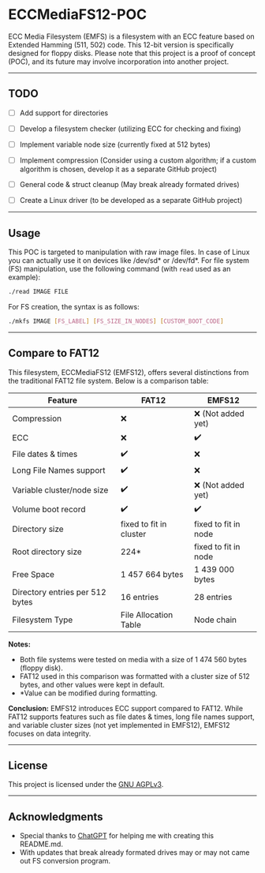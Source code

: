 # ECCMediaFS12-POC

ECC Media Filesystem (EMFS) is a filesystem with an ECC feature based on Extended Hamming (511, 502) code. This 12-bit version is specifically designed for floppy disks. Please note that this project is a proof of concept (POC), and its future may involve incorporation into another project.

---

## TODO

- [ ] Add support for directories
- [ ] Develop a filesystem checker (utilizing ECC for checking and fixing)
- [ ] Implement variable node size (currently fixed at 512 bytes)
- [ ] Implement compression (Consider using a custom algorithm; if a custom algorithm is chosen, develop it as a separate GitHub project)
- [ ] General code & struct cleanup (May break already formated drives)
- [ ] Create a Linux driver (to be developed as a separate GitHub project)


---

## Usage

This POC is targeted to manipulation with raw image files. In case of Linux you can actually use it on devices like /dev/sd* or /dev/fd*.
For file system (FS) manipulation, use the following command (with `read` used as an example):
```bash
./read IMAGE FILE
```
For FS creation, the syntax is as follows:
```bash
./mkfs IMAGE [FS_LABEL] [FS_SIZE_IN_NODES] [CUSTOM_BOOT_CODE]
```

---

## Compare to FAT12

This filesystem, ECCMediaFS12 (EMFS12), offers several distinctions from the traditional FAT12 file system. Below is a comparison table:

| Feature                         | FAT12                   | EMFS12               |
| ------------------------------- | ----------------------- | -------------------- |
| Compression                     | ❌                      | ❌ (Not added yet)    |
| ECC                             | ❌                      | ✔️                    |
| File dates & times              | ✔️                      | ❌                    |
| Long File Names support         | ✔️                      | ❌                    |
| Variable cluster/node size      | ✔️                      | ❌ (Not added yet)    |
| Volume boot record              | ✔️                      | ✔️                    |
| Directory size                  | fixed to fit in cluster | fixed to fit in node |
| Root directory size             | 224*                    | fixed to fit in node |
| Free Space                      | 1 457 664 bytes         | 1 439 000 bytes      |
| Directory entries per 512 bytes | 16 entries              | 28 entries           |
| Filesystem Type                 | File Allocation Table   | Node chain           |

**Notes:**
- Both file systems were tested on media with a size of 1 474 560 bytes (floppy disk).
- FAT12 used in this comparison was formatted with a cluster size of 512 bytes, and other values were kept in default.
- *Value can be modified during formatting.

**Conclusion:**
EMFS12 introduces ECC support compared to FAT12. While FAT12 supports features such as file dates & times, long file names support, and variable cluster sizes (not yet implemented in EMFS12), EMFS12 focuses on data integrity.

---

## License

This project is licensed under the [GNU AGPLv3](LICENSE).

---

## Acknowledgments

- Special thanks to [ChatGPT](https://www.openai.com/) for helping me with creating this README.md.
- With updates that break already formated drives may or may not came out FS conversion program.
